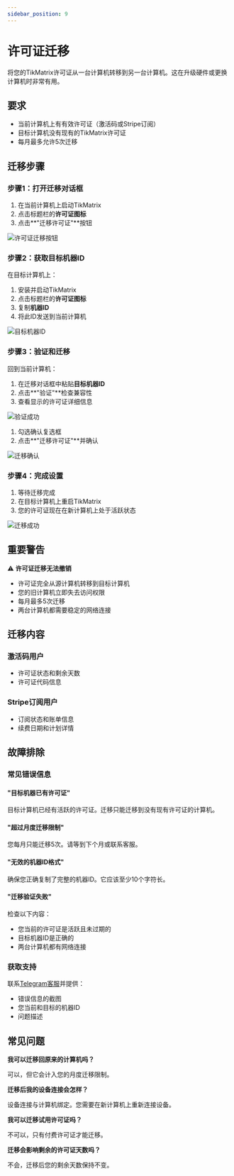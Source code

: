 ```yaml
---
sidebar_position: 9
---
```


# 许可证迁移

将您的TikMatrix许可证从一台计算机转移到另一台计算机。这在升级硬件或更换计算机时非常有用。

## 要求

- 当前计算机上有有效许可证（激活码或Stripe订阅）
- 目标计算机没有现有的TikMatrix许可证
- 每月最多允许5次迁移

## 迁移步骤

### 步骤1：打开迁移对话框

1. 在当前计算机上启动TikMatrix
2. 点击标题栏的**许可证图标**
3. 点击**"迁移许可证"**按钮

![许可证迁移按钮](../img/migrate-button.png)

### 步骤2：获取目标机器ID

在目标计算机上：

1. 安装并启动TikMatrix
2. 点击标题栏的**许可证图标**
3. 复制**机器ID**
4. 将此ID发送到当前计算机

![目标机器ID](../img/target-machine-id.png)

### 步骤3：验证和迁移

回到当前计算机：

1. 在迁移对话框中粘贴**目标机器ID**
2. 点击**"验证"**检查兼容性
3. 查看显示的许可证详细信息

![验证成功](../img/validation-success.png)

1. 勾选确认复选框
2. 点击**"迁移许可证"**并确认

![迁移确认](../img/migration-confirm.png)

### 步骤4：完成设置

1. 等待迁移完成
2. 在目标计算机上重启TikMatrix
3. 您的许可证现在在新计算机上处于活跃状态

![迁移成功](../img/migration-success.png)

## 重要警告

⚠️ **许可证迁移无法撤销**

- 许可证完全从源计算机转移到目标计算机
- 您的旧计算机立即失去访问权限
- 每月最多5次迁移
- 两台计算机都需要稳定的网络连接

## 迁移内容

### 激活码用户

- 许可证状态和剩余天数
- 许可证代码信息

### Stripe订阅用户

- 订阅状态和账单信息
- 续费日期和计划详情

## 故障排除

### 常见错误信息

#### "目标机器已有许可证"

目标计算机已经有活跃的许可证。迁移只能迁移到没有现有许可证的计算机。

#### "超过月度迁移限制"

您每月只能迁移5次。请等到下个月或联系客服。

#### "无效的机器ID格式"

确保您正确复制了完整的机器ID。它应该至少10个字符长。

#### "迁移验证失败"

检查以下内容：

- 您当前的许可证是活跃且未过期的
- 目标机器ID是正确的
- 两台计算机都有网络连接

### 获取支持

联系[Telegram客服](https://t.me/tikmatrix_support)并提供：

- 错误信息的截图
- 您当前和目标的机器ID
- 问题描述

## 常见问题

**我可以迁移回原来的计算机吗？**

可以，但它会计入您的月度迁移限制。

**迁移后我的设备连接会怎样？**

设备连接与计算机绑定。您需要在新计算机上重新连接设备。

**我可以迁移试用许可证吗？**

不可以，只有付费许可证才能迁移。

**迁移会影响剩余的许可证天数吗？**

不会，迁移后您的剩余天数保持不变。

